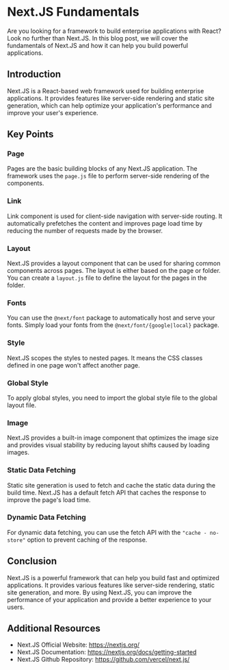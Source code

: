 # Next.JS Fundamentals

Are you looking for a framework to build enterprise applications with React? Look no further than Next.JS. In this blog post, we will cover the fundamentals of Next.JS and how it can help you build powerful applications.

## Introduction

Next.JS is a React-based web framework used for building enterprise applications. It provides features like server-side rendering and static site generation, which can help optimize your application's performance and improve your user's experience.

## Key Points

### Page

Pages are the basic building blocks of any Next.JS application. The framework uses the `page.js` file to perform server-side rendering of the components. 

### Link

Link component is used for client-side navigation with server-side routing. It automatically prefetches the content and improves page load time by reducing the number of requests made by the browser.

### Layout

Next.JS provides a layout component that can be used for sharing common components across pages. The layout is either based on the page or folder. You can create a `layout.js` file to define the layout for the pages in the folder.

### Fonts

You can use the `@next/font` package to automatically host and serve your fonts. Simply load your fonts from the `@next/font/{google|local}` package.

### Style

Next.JS scopes the styles to nested pages. It means the CSS classes defined in one page won't affect another page.

### Global Style

To apply global styles, you need to import the global style file to the global layout file.

### Image

Next.JS provides a built-in image component that optimizes the image size and provides visual stability by reducing layout shifts caused by loading images.

### Static Data Fetching

Static site generation is used to fetch and cache the static data during the build time. Next.JS has a default fetch API that caches the response to improve the page's load time.

### Dynamic Data Fetching

For dynamic data fetching, you can use the fetch API with the `"cache - no-store"` option to prevent caching of the response.

## Conclusion

Next.JS is a powerful framework that can help you build fast and optimized applications. It provides various features like server-side rendering, static site generation, and more. By using Next.JS, you can improve the performance of your application and provide a better experience to your users.

## Additional Resources

- Next.JS Official Website: https://nextjs.org/
- Next.JS Documentation: https://nextjs.org/docs/getting-started
- Next.JS Github Repository: https://github.com/vercel/next.js/